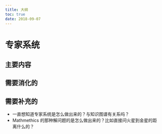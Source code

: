```yaml
---
title: 大纲
toc: true
date: 2018-09-07
---
```

# 专家系统

## 主要内容





## 需要消化的






## 需要补充的

-  一直想知道专家系统是怎么做出来的？与知识图谱有关系吗？
- Mathmethics 的那种解问题的是怎么做出来的？比如直接问火星到金星的距离什么的？
